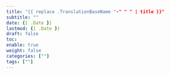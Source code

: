 ```yaml
---
title: "{{ replace .TranslationBaseName "-" " " | title }}"
subtitle: ""
date: {{ .Date }}
lastmod: {{ .Date }}
draft: false
toc:
enable: true
weight: false
categories: [""]
tags: [""]
---
```


